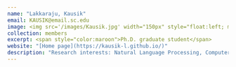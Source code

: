 ```yaml
---
name: "Lakkaraju, Kausik"
email: KAUSIK@email.sc.edu
image: <img src='/images/Kausik.jpg' width="150px" style="float:left; margin:0px 10px 0px 0px;">
collection: members
excerpt: <span style="color:maroon">Ph.D. graduate student</span> 
website: "[Home page](https://kausik-l.github.io/)"
description: "Research interests: Natural Language Processing, Computer Vision."  
---
```

